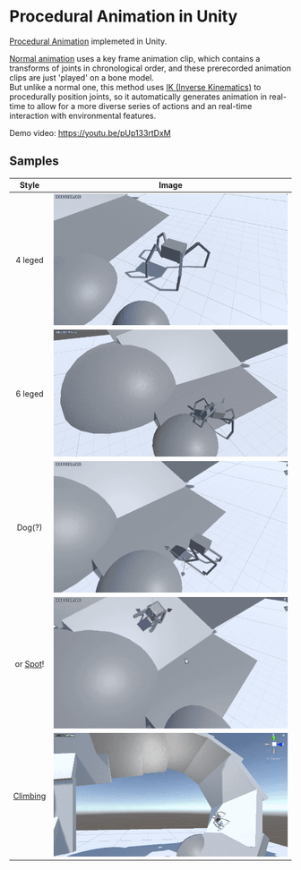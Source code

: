 # Procedural Animation in Unity

[Procedural Animation](https://en.wikipedia.org/wiki/Procedural_animation) implemeted in Unity.

[Normal animation](https://en.wikipedia.org/wiki/Skeletal_animation) uses a key frame animation clip, which contains a transforms of joints in chronological order, and these prerecorded animation clips are just 'played' on a bone model.  
But unlike a normal one, this method uses [IK (Inverse Kinematics)](https://en.wikipedia.org/wiki/Inverse_kinematics) to procedurally position joints, so it automatically generates animation in real-time to allow for a more diverse series of actions and an real-time interaction with environmental features.


Demo video: https://youtu.be/pUp133rtDxM  

## Samples
|Style|Image|
|:--:|:--:|
|4 leged  | ![img1](.github/img1.gif)|
|6 leged  | ![img5](.github/img5.gif)|
|Dog(?)  | ![img3](.github/img3.gif)|
|or [Spot](https://en.wikipedia.org/wiki/Boston_Dynamics#Spot)! | ![img4](.github/img4.gif)|
|[Climbing](https://youtu.be/a3W1PT26aXU)| ![img6](.github/img6.gif)|
